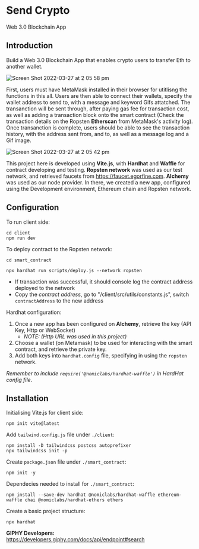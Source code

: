 # Send Crypto
Web 3.0 Blockchain App

## Introduction
Build a Web 3.0 Blockchain App that enables crypto users to transfer Eth to another wallet.

![Screen Shot 2022-03-27 at 2 05 58 pm](https://user-images.githubusercontent.com/58450399/160266176-fc3c3c8e-de56-4cdc-add8-951bc0242874.png)

First, users must have MetaMask installed in their browser for utitlisng the functions in this all. Users are then able to connect their wallets, specify the wallet address to send to, with a message and keyword Gifs attatched. The transanction will be sent through, after paying gas fee for transaction cost, as well as adding a transaction block onto the smart contract (Check the transaction details on the Ropsten **Etherscan** from MetaMask's activity log). Once transanction is complete, users should be able to see the transaction history, with the address sent from, and to, as well as a message log and a Gif image.

![Screen Shot 2022-03-27 at 2 05 42 pm](https://user-images.githubusercontent.com/58450399/160266168-ca8cafce-042e-4b3d-b9ca-dfa53a55b690.png)


This project here is developed using **Vite.js**, with **Hardhat** and **Waffle** for contract developing and testing. **Ropsten network** was used as our test network, and retrieved faucets from https://faucet.egorfine.com. **Alchemy** was used as our node provider. In there, we created a new app, configured using the Development environment, Ethereum chain and Ropsten network. 


## Configuration
To run client side:
```
cd client
npm run dev
```

To deploy contract to the Ropsten network:
```
cd smart_contract

npx hardhat run scripts/deploy.js --network ropsten
```
- If transaction was successful, it should console log the contract address deployed to the network
- Copy the _contract address_, go to "/client/src/utils/constants.js", switch `contractAddress` to the new address

Hardhat configuration:

1) Once a new app has been configured on **Alchemy**, retrieve the key (API Key, Http or WebSocket) 
    - _NOTE: (Http URL was used in this project)_
3) Choose a wallet (on Metamask) to be used for interacting with the smart contract, and retrieve the private key.
4) Add both keys into `hardhat.config` file, specifying in using the `ropsten` network.

_Remember to include `require('@nomiclabs/hardhat-waffle')` in HardHat config file_.

## Installation
Initialising Vite.js for client side:
```
npm init vite@latest
```

Add `tailwind.config.js` file under `./client`:
```
npm install -D tailwindcss postcss autoprefixer
npx tailwindcss init -p
```

Create `package.json` file under `./smart_contract`:
```
npm init -y
```

Dependecies needed to install for `./smart_contract`:
```
npm install --save-dev hardhat @nomiclabs/hardhat-waffle ethereum-waffle chai @nomiclabs/hardhat-ethers ethers
```

Create a basic project structure:
```
npx hardhat
```

**GIPHY Developers:** https://developers.giphy.com/docs/api/endpoint#search
